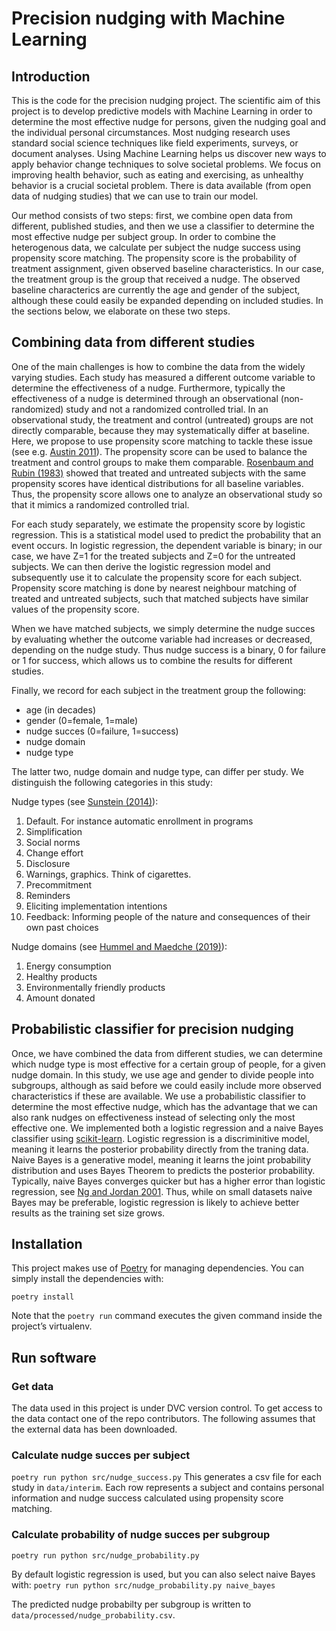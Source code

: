 # Precision nudging with Machine Learning

## Introduction
This is the code for the precision nudging project. The scientific aim of this project is to develop predictive models with Machine Learning in order to determine the most effective nudge for persons, given the nudging goal and the individual personal circumstances. Most nudging research uses standard social science techniques like field experiments, surveys, or document analyses. Using Machine Learning helps us discover new ways to apply behavior change techniques to solve societal problems. We focus on improving health behavior, such as eating and exercising, as unhealthy behavior is a crucial societal problem. There is data available (from open data of nudging studies) that we can use to train our model. 

Our method consists of two steps: first, we combine open data from different, published studies, and then we use a classifier to determine the most effective nudge per subject group. In order to combine the heterogenous data, we calculate per subject the nudge success using propensity score matching. The propensity score is the probability of treatment assignment, given observed baseline characteristics. In our case, the treatment group is the group that received a nudge. The observed baseline characterics are currently the age and gender of the subject, although these could easily be expanded depending on included studies. In the sections below, we elaborate on these two steps.

## Combining data from different studies
One of the main challenges is how to combine the data from the widely varying studies. Each study has measured a different outcome variable to determine the effectiveness of a nudge. Furthermore, typically the effectiveness of a nudge is determined through an observational (non-randomized) study and not a randomized controlled trial. In an observational study, the treatment and control (untreated) groups are not directly comparable, because they may systematically differ at baseline. Here, we propose to use propensity score matching to tackle these issue (see e.g. [Austin 2011](https://www.ncbi.nlm.nih.gov/pmc/articles/PMC3144483/)). The propensity score can be used to balance the treatment and control groups to make them comparable. [Rosenbaum and Rubin (1983)](https://academic.oup.com/biomet/article/70/1/41/240879) showed that treated and untreated subjects with the same propensity scores have identical distributions for all baseline variables. Thus, the propensity score allows one to analyze an observational study so that it mimics a randomized controlled trial.

For each study separately, we estimate the propensity score by logistic regression. This is a statistical model used to predict the probability that an event occurs. In logistic regression, the dependent variable is binary; in our case, we have Z=1 for the treated subjects and Z=0 for the untreated subjects. We can then derive the logistic regression model and subsequently use it to calculate the propensity score for each subject. Propensity score matching is done by nearest neighbour matching of treated and untreated subjects, such that matched subjects have similar values of the propensity score.

When we have matched subjects, we simply determine the nudge succes by evaluating whether the outcome variable had increases or decreased, depending on the nudge study. Thus nudge success is a binary, 0 for failure or 1 for success, which allows us to combine the results for different studies.

Finally, we record for each subject in the treatment group the following:
- age (in decades)
- gender (0=female, 1=male)
- nudge succes (0=failure, 1=success)
- nudge domain
- nudge type

The latter two, nudge domain and nudge type, can differ per study. We distinguish the following categories in this study:

Nudge types (see [Sunstein (2014)](https://link.springer.com/article/10.1007/s10603-014-9273-1)):
1. Default. For instance automatic enrollment in programs 
2. Simplification 
3. Social norms 
4. Change effort 
5. Disclosure 
6. Warnings, graphics. Think of cigarettes. 
7. Precommitment 
8. Reminders 
9. Eliciting implementation intentions 
10. Feedback: Informing people of the nature and consequences of their own past choices 

Nudge domains (see [Hummel and Maedche (2019)](https://ideas.repec.org/a/eee/soceco/v80y2019icp47-58.html)):
1. Energy consumption 
2. Healthy products 
3. Environmentally friendly products 
4. Amount donated 


## Probabilistic classifier for precision nudging
Once, we have combined the data from different studies, we can determine which nudge type is most effective for a certain group of people, for a given nudge domain. In this study, we use age and gender to divide people into subgroups, although as said before we could easily include more observed characteristics if these are available. We use a probabilistic classifier to determine the most effective nudge, which has the advantage that we can also rank nudges on effectiveness instead of selecting only the most effective one. We implemented both a logistic regression and a naive Bayes classifier using [scikit-learn](https://scikit-learn.org). Logistic regression is a discriminitive model, meaning it learns the posterior probability directly from the traning data. Naive Bayes is a generative model, meaning it learns the joint probability distribution and uses Bayes Theorem to predicts the posterior probability. Typically, naive Bayes converges quicker but has a higher error than logistic regression, see [Ng and Jordan 2001](https://dl.acm.org/doi/10.5555/2980539.2980648). Thus, while on small datasets naive Bayes may be preferable, logistic regression is likely to achieve better results as the training set size grows.



## Installation
This project makes use of [Poetry](https://python-poetry.org/) for managing dependencies. You can simply install the dependencies with: 

`poetry install`

Note that the `poetry run` command executes the given command inside the project’s virtualenv.

## Run software

### Get data
The data used in this project is under DVC version control. To get access to the data contact one of the repo contributors. The following assumes that the external data has been downloaded.

### Calculate nudge succes per subject
`poetry run python src/nudge_success.py`
This generates a csv file for each study in `data/interim`. Each row represents a subject and contains personal information and nudge success calculated using propensity score matching.

### Calculate probability of nudge succes per subgroup  
`poetry run python src/nudge_probability.py`

By default logistic regression is used, but you can also select naive Bayes with:
`poetry run python src/nudge_probability.py naive_bayes`

The predicted nudge probabilty per subgroup is written to `data/processed/nudge_probability.csv`.